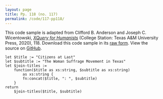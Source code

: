 ```yaml
---
layout: page
title: Pp. 118 (no. 117)
permalink: /code/117-pp118/
---
```


This code sample is adapted from Clifford B. Anderson and Joseph C. Wicentowski, 
[_XQuery for Humanists_](/) (College Station: Texas A&M University Press, 2020), 118. 
Download this code sample in its [raw form](/code/117-pp118/117-pp118.xq).
View the source on [GitHub](https://github.com/coding4humanists/xquery4humanists/blob/master/code/117-pp118/117-pp118.xq).

```xquery
let $title := "Citizens at Last"
let $subtitle := "The Woman Suffrage Movement in Texas"
let $join-titles :=
    function($title as xs:string, $subtitle as xs:string)
        as xs:string {
        fn:concat($title, ": ", $subtitle)
    }
return
    $join-titles($title, $subtitle)
```  

